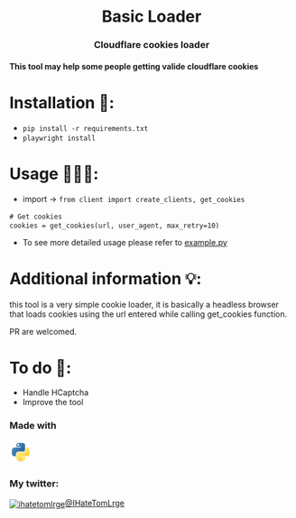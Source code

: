 <h1 align="center">Basic Loader</h1>
<h3 align="center">Cloudflare cookies loader</h3>
<h4 align="left">This tool may help some people getting valide cloudflare cookies<h4>

# Installation 🔌:
- `pip install -r requirements.txt`
- `playwright install`
# Usage 👨🏻‍💻:
- import -> `from client import create_clients, get_cookies`
```
# Get cookies
cookies = get_cookies(url, user_agent, max_retry=10)
```
- To see more detailed usage please refer to [example.py](https://github.com/IHateTomLrge/basic-loader/blob/main/example.py)

# Additional information 💡: 

this tool is a very simple cookie loader, it is basically a headless browser that loads cookies using the url entered while calling get_cookies function.

PR are welcomed. 


# To do 📄:
- Handle HCaptcha
- Improve the tool


<h3 align="left">Made with</h3>
<p align="left"> <a href="https://www.python.org" target="_blank"> <img src="https://raw.githubusercontent.com/devicons/devicon/master/icons/python/python-original.svg" alt="python" width="40" height="40"/> </a> </p>

<h3 align="left">My twitter:</h3>
<p align="left">
<a href="https://twitter.com/ihatetomlrge" target="blank"><img align="center" src="https://raw.githubusercontent.com/rahuldkjain/github-profile-readme-generator/master/src/images/icons/Social/twitter.svg" alt="ihatetomlrge" height="30" width="40" />@IHateTomLrge</a>
</p>